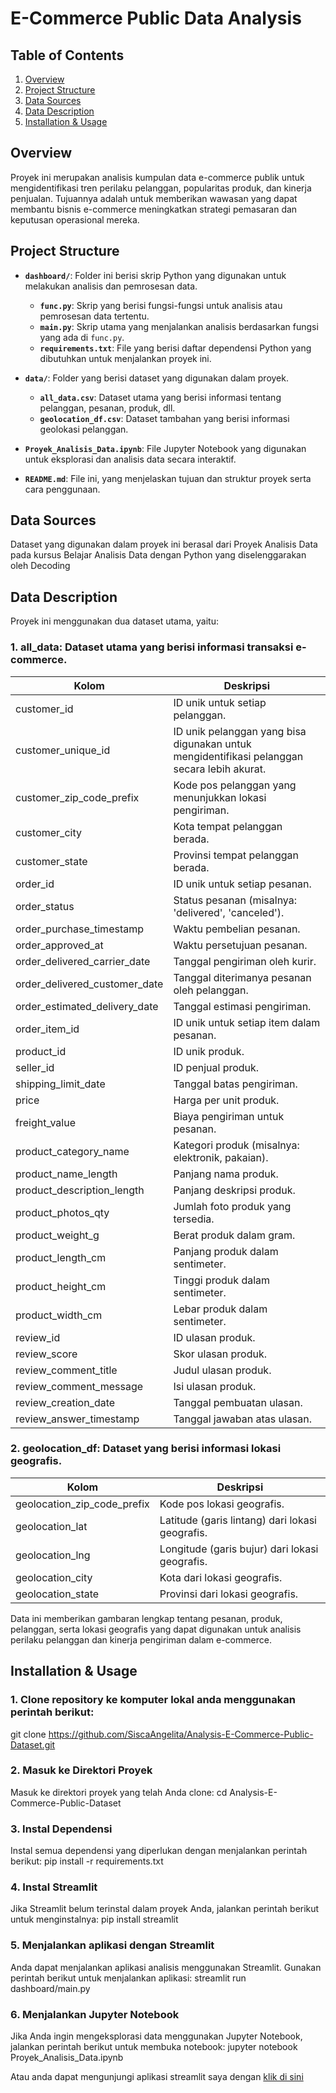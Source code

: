 # E-Commerce Public Data Analysis  

## Table of Contents
1. [Overview](#overview)
2. [Project Structure](#project-structure)
3. [Data Sources](#data-sources)
4. [Data Description](#data-description)
5. [Installation & Usage](#Installation-&-Usage)

## Overview
Proyek ini merupakan analisis kumpulan data e-commerce publik untuk mengidentifikasi tren perilaku pelanggan, popularitas produk, dan kinerja penjualan. Tujuannya adalah untuk memberikan wawasan yang dapat membantu bisnis e-commerce meningkatkan strategi pemasaran dan keputusan operasional mereka.

## Project Structure
- **`dashboard/`**: Folder ini berisi skrip Python yang digunakan untuk melakukan analisis dan pemrosesan data.
  - **`func.py`**: Skrip yang berisi fungsi-fungsi untuk analisis atau pemrosesan data tertentu.
  - **`main.py`**: Skrip utama yang menjalankan analisis berdasarkan fungsi yang ada di `func.py`.
  - **`requirements.txt`**: File yang berisi daftar dependensi Python yang dibutuhkan untuk menjalankan proyek ini.

- **`data/`**: Folder yang berisi dataset yang digunakan dalam proyek.
  - **`all_data.csv`**: Dataset utama yang berisi informasi tentang pelanggan, pesanan, produk, dll.
  - **`geolocation_df.csv`**: Dataset tambahan yang berisi informasi geolokasi pelanggan.

- **`Proyek_Analisis_Data.ipynb`**: File Jupyter Notebook yang digunakan untuk eksplorasi dan analisis data secara interaktif.

- **`README.md`**: File ini, yang menjelaskan tujuan dan struktur proyek serta cara penggunaan.

## Data Sources
Dataset yang digunakan dalam proyek ini berasal dari Proyek Analisis Data pada kursus Belajar Analisis Data dengan Python yang diselenggarakan oleh Decoding

## Data Description

Proyek ini menggunakan dua dataset utama, yaitu:

### 1. all_data: Dataset utama yang berisi informasi transaksi e-commerce.

| Kolom                        | Deskripsi                                                                                   |
|------------------------------|---------------------------------------------------------------------------------------------|
| customer_id                  | ID unik untuk setiap pelanggan.                                                              |
| customer_unique_id           | ID unik pelanggan yang bisa digunakan untuk mengidentifikasi pelanggan secara lebih akurat. |
| customer_zip_code_prefix     | Kode pos pelanggan yang menunjukkan lokasi pengiriman.                                       |
| customer_city                | Kota tempat pelanggan berada.                                                                |
| customer_state               | Provinsi tempat pelanggan berada.                                                            |
| order_id                     | ID unik untuk setiap pesanan.                                                                |
| order_status                 | Status pesanan (misalnya: 'delivered', 'canceled').                                          |
| order_purchase_timestamp     | Waktu pembelian pesanan.                                                                     |
| order_approved_at            | Waktu persetujuan pesanan.                                                                  |
| order_delivered_carrier_date | Tanggal pengiriman oleh kurir.                                                              |
| order_delivered_customer_date| Tanggal diterimanya pesanan oleh pelanggan.                                                  |
| order_estimated_delivery_date| Tanggal estimasi pengiriman.                                                                |
| order_item_id                | ID unik untuk setiap item dalam pesanan.                                                    |
| product_id                   | ID unik produk.                                                                               |
| seller_id                    | ID penjual produk.                                                                           |
| shipping_limit_date          | Tanggal batas pengiriman.                                                                   |
| price                        | Harga per unit produk.                                                                       |
| freight_value                | Biaya pengiriman untuk pesanan.                                                             |
| product_category_name        | Kategori produk (misalnya: elektronik, pakaian).                                              |
| product_name_length          | Panjang nama produk.                                                                         |
| product_description_length  | Panjang deskripsi produk.                                                                    |
| product_photos_qty           | Jumlah foto produk yang tersedia.                                                           |
| product_weight_g             | Berat produk dalam gram.                                                                     |
| product_length_cm            | Panjang produk dalam sentimeter.                                                            |
| product_height_cm            | Tinggi produk dalam sentimeter.                                                             |
| product_width_cm             | Lebar produk dalam sentimeter.                                                              |
| review_id                    | ID ulasan produk.                                                                             |
| review_score                 | Skor ulasan produk.                                                                          |
| review_comment_title         | Judul ulasan produk.                                                                         |
| review_comment_message       | Isi ulasan produk.                                                                           |
| review_creation_date         | Tanggal pembuatan ulasan.                                                                    |
| review_answer_timestamp      | Tanggal jawaban atas ulasan.                                                                |

### 2. geolocation_df: Dataset yang berisi informasi lokasi geografis.

| Kolom                         | Deskripsi                                                                                   |
|-------------------------------|---------------------------------------------------------------------------------------------|
| geolocation_zip_code_prefix   | Kode pos lokasi geografis.                                                                  |
| geolocation_lat                | Latitude (garis lintang) dari lokasi geografis.                                             |
| geolocation_lng                | Longitude (garis bujur) dari lokasi geografis.                                              |
| geolocation_city               | Kota dari lokasi geografis.                                                                  |
| geolocation_state              | Provinsi dari lokasi geografis.                                                              |

Data ini memberikan gambaran lengkap tentang pesanan, produk, pelanggan, serta lokasi geografis yang dapat digunakan untuk analisis perilaku pelanggan dan kinerja pengiriman dalam e-commerce.

## Installation & Usage
### 1. Clone repository ke komputer lokal anda menggunakan perintah berikut:
git clone https://github.com/SiscaAngelita/Analysis-E-Commerce-Public-Dataset.git

### 2. Masuk ke Direktori Proyek
Masuk ke direktori proyek yang telah Anda clone:
cd Analysis-E-Commerce-Public-Dataset

### 3. Instal Dependensi
Instal semua dependensi yang diperlukan dengan menjalankan perintah berikut:
pip install -r requirements.txt

### 4. Instal Streamlit
Jika Streamlit belum terinstal dalam proyek Anda, jalankan perintah berikut untuk menginstalnya:
pip install streamlit

### 5. Menjalankan aplikasi dengan Streamlit
Anda dapat menjalankan aplikasi analisis menggunakan Streamlit. Gunakan perintah berikut untuk menjalankan aplikasi:
streamlit run dashboard/main.py

### 6. Menjalankan Jupyter Notebook
Jika Anda ingin mengeksplorasi data menggunakan Jupyter Notebook, jalankan perintah berikut untuk membuka notebook:
jupyter notebook Proyek_Analisis_Data.ipynb

Atau anda dapat mengunjungi aplikasi streamlit saya dengan [klik di sini](https://analysis-e-commerce-public-dataset-pef9ip8c8ourhgtsccf9dj.streamlit.app/)
